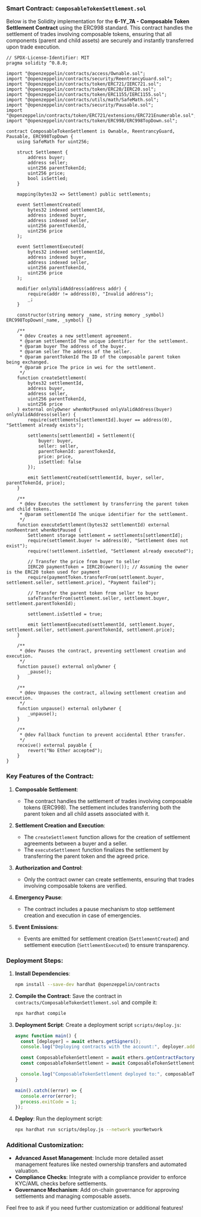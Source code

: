 ### Smart Contract: `ComposableTokenSettlement.sol`

Below is the Solidity implementation for the **6-1Y_7A - Composable Token Settlement Contract** using the ERC998 standard. This contract handles the settlement of trades involving composable tokens, ensuring that all components (parent and child assets) are securely and instantly transferred upon trade execution.

```solidity
// SPDX-License-Identifier: MIT
pragma solidity ^0.8.0;

import "@openzeppelin/contracts/access/Ownable.sol";
import "@openzeppelin/contracts/security/ReentrancyGuard.sol";
import "@openzeppelin/contracts/token/ERC721/IERC721.sol";
import "@openzeppelin/contracts/token/ERC20/IERC20.sol";
import "@openzeppelin/contracts/token/ERC1155/IERC1155.sol";
import "@openzeppelin/contracts/utils/math/SafeMath.sol";
import "@openzeppelin/contracts/security/Pausable.sol";
import "@openzeppelin/contracts/token/ERC721/extensions/ERC721Enumerable.sol";
import "@openzeppelin/contracts/token/ERC998/ERC998TopDown.sol";

contract ComposableTokenSettlement is Ownable, ReentrancyGuard, Pausable, ERC998TopDown {
    using SafeMath for uint256;

    struct Settlement {
        address buyer;
        address seller;
        uint256 parentTokenId;
        uint256 price;
        bool isSettled;
    }

    mapping(bytes32 => Settlement) public settlements;

    event SettlementCreated(
        bytes32 indexed settlementId,
        address indexed buyer,
        address indexed seller,
        uint256 parentTokenId,
        uint256 price
    );

    event SettlementExecuted(
        bytes32 indexed settlementId,
        address indexed buyer,
        address indexed seller,
        uint256 parentTokenId,
        uint256 price
    );

    modifier onlyValidAddress(address addr) {
        require(addr != address(0), "Invalid address");
        _;
    }

    constructor(string memory _name, string memory _symbol) ERC998TopDown(_name, _symbol) {}

    /**
     * @dev Creates a new settlement agreement.
     * @param settlementId The unique identifier for the settlement.
     * @param buyer The address of the buyer.
     * @param seller The address of the seller.
     * @param parentTokenId The ID of the composable parent token being exchanged.
     * @param price The price in wei for the settlement.
     */
    function createSettlement(
        bytes32 settlementId,
        address buyer,
        address seller,
        uint256 parentTokenId,
        uint256 price
    ) external onlyOwner whenNotPaused onlyValidAddress(buyer) onlyValidAddress(seller) {
        require(settlements[settlementId].buyer == address(0), "Settlement already exists");

        settlements[settlementId] = Settlement({
            buyer: buyer,
            seller: seller,
            parentTokenId: parentTokenId,
            price: price,
            isSettled: false
        });

        emit SettlementCreated(settlementId, buyer, seller, parentTokenId, price);
    }

    /**
     * @dev Executes the settlement by transferring the parent token and child tokens.
     * @param settlementId The unique identifier for the settlement.
     */
    function executeSettlement(bytes32 settlementId) external nonReentrant whenNotPaused {
        Settlement storage settlement = settlements[settlementId];
        require(settlement.buyer != address(0), "Settlement does not exist");
        require(!settlement.isSettled, "Settlement already executed");

        // Transfer the price from buyer to seller
        IERC20 paymentToken = IERC20(owner()); // Assuming the owner is the ERC20 token used for payment
        require(paymentToken.transferFrom(settlement.buyer, settlement.seller, settlement.price), "Payment failed");

        // Transfer the parent token from seller to buyer
        safeTransferFrom(settlement.seller, settlement.buyer, settlement.parentTokenId);

        settlement.isSettled = true;

        emit SettlementExecuted(settlementId, settlement.buyer, settlement.seller, settlement.parentTokenId, settlement.price);
    }

    /**
     * @dev Pauses the contract, preventing settlement creation and execution.
     */
    function pause() external onlyOwner {
        _pause();
    }

    /**
     * @dev Unpauses the contract, allowing settlement creation and execution.
     */
    function unpause() external onlyOwner {
        _unpause();
    }

    /**
     * @dev Fallback function to prevent accidental Ether transfer.
     */
    receive() external payable {
        revert("No Ether accepted");
    }
}
```

### Key Features of the Contract:

1. **Composable Settlement**:
   - The contract handles the settlement of trades involving composable tokens (ERC998). The settlement includes transferring both the parent token and all child assets associated with it.

2. **Settlement Creation and Execution**:
   - The `createSettlement` function allows for the creation of settlement agreements between a buyer and a seller.
   - The `executeSettlement` function finalizes the settlement by transferring the parent token and the agreed price.

3. **Authorization and Control**:
   - Only the contract owner can create settlements, ensuring that trades involving composable tokens are verified.

4. **Emergency Pause**:
   - The contract includes a pause mechanism to stop settlement creation and execution in case of emergencies.

5. **Event Emissions**:
   - Events are emitted for settlement creation (`SettlementCreated`) and settlement execution (`SettlementExecuted`) to ensure transparency.

### Deployment Steps:

1. **Install Dependencies**:
   ```bash
   npm install --save-dev hardhat @openzeppelin/contracts
   ```

2. **Compile the Contract**:
   Save the contract in `contracts/ComposableTokenSettlement.sol` and compile it:
   ```bash
   npx hardhat compile
   ```

3. **Deployment Script**:
   Create a deployment script `scripts/deploy.js`:
   ```javascript
   async function main() {
     const [deployer] = await ethers.getSigners();
     console.log("Deploying contracts with the account:", deployer.address);

     const ComposableTokenSettlement = await ethers.getContractFactory("ComposableTokenSettlement");
     const composableTokenSettlement = await ComposableTokenSettlement.deploy("Composable Token Settlement", "CTS");

     console.log("ComposableTokenSettlement deployed to:", composableTokenSettlement.address);
   }

   main().catch((error) => {
     console.error(error);
     process.exitCode = 1;
   });
   ```

4. **Deploy**:
   Run the deployment script:
   ```bash
   npx hardhat run scripts/deploy.js --network yourNetwork
   ```

### Additional Customization:

- **Advanced Asset Management**: Include more detailed asset management features like nested ownership transfers and automated valuation.
- **Compliance Checks**: Integrate with a compliance provider to enforce KYC/AML checks before settlements.
- **Governance Mechanism**: Add on-chain governance for approving settlements and managing composable assets.

Feel free to ask if you need further customization or additional features!